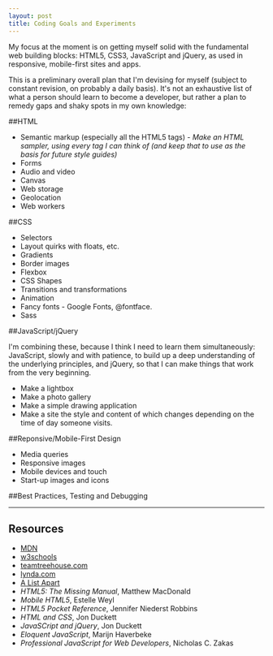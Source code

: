 ```yaml
---
layout: post
title: Coding Goals and Experiments
---
```


My focus at the moment is on getting myself solid with the fundamental web building blocks: HTML5, CSS3, JavaScript and jQuery, as used in responsive, mobile-first sites and apps. 

This is a preliminary overall plan that I'm devising for myself (subject to constant revision, on probably a daily basis). It's not an exhaustive list of what a person should learn to become a developer, but rather a plan to remedy gaps and shaky spots in my own knowledge:

##HTML

* Semantic markup (especially all the HTML5 tags) - *Make an HTML sampler, using every tag I can think of (and keep that to use as the basis for future style guides)*
* Forms
* Audio and video
* Canvas
* Web storage
* Geolocation
* Web workers


##CSS

* Selectors
* Layout quirks with floats, etc.
* Gradients
* Border images
* Flexbox
* CSS Shapes
* Transitions and transformations
* Animation
* Fancy fonts - Google Fonts, @fontface.
* Sass


##JavaScript/jQuery

I'm combining these, because I think I need to learn them simultaneously: JavaScript, slowly and with patience, to build up a deep understanding of the underlying principles, and jQuery, so that I can make things that work from the very beginning.

* Make a lightbox
* Make a photo gallery
* Make a simple drawing application
* Make a site the style and content of which changes depending on the time of day someone visits.

##Reponsive/Mobile-First Design

* Media queries
* Responsive images
* Mobile devices and touch
* Start-up images and icons

##Best Practices, Testing and Debugging

***

## Resources

* [MDN](https://developer.mozilla.org/en-US/docs/Web)
* [w3schools](http://www.w3schools.com/)
* [teamtreehouse.com](https://teamtreehouse.com)
* [lynda.com](http://www.lynda.com/)
* [A List Apart](http://alistapart.com/)
* *HTML5: The Missing Manual*, Matthew MacDonald
* *Mobile HTML5*, Estelle Weyl
* *HTML5 Pocket Reference*, Jennifer Niederst Robbins
* *HTML and CSS*, Jon Duckett
* *JavaSCript and jQuery*, Jon Duckett
* *Eloquent JavaScript*, Marijn Haverbeke
* *Professional JavaScript for Web Developers*, Nicholas C. Zakas

